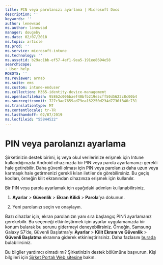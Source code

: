 ```yaml
---
title: PIN veya parolanızı ayarlama | Microsoft Docs
description: ''
keywords: ''
author: lenewsad
ms.author: lanewsad
manager: dougeby
ms.date: 02/07/2018
ms.topic: article
ms.prod: ''
ms.service: microsoft-intune
ms.technology: ''
ms.assetid: b29ac1bb-ef57-4ef1-9ea5-191ee8694e58
searchScope:
- User help
ROBOTS: ''
ms.reviewer: arnab
ms.suite: ems
ms.custom: intune-enduser
ms.collection: M365-identity-device-management
ms.openlocfilehash: 95862c006baef40bfb219e5cff50d5622c8c00b4
ms.sourcegitcommit: 727c3ae7659ad79ea162250d234d7730f840c731
ms.translationtype: MT
ms.contentlocale: tr-TR
ms.lasthandoff: 02/07/2019
ms.locfileid: "55844522"
---
```

# <a name="set-your-pin-or-password"></a>PIN veya parolanızı ayarlama

Şirketinizin destek birimi, iş veya okul verilerinize erişmek için Intune kullandığınızda Android cihazınızda bir PIN veya parola ayarlamanızı gerekli hale getirebilir. Daha güvenli olması için PIN veya parolanızı daha uzun veya karmaşık hale getirmenizi gerekli kılan iletiler de görebilirsiniz. Bu geçiş kodları, örneğin kilit ekranından cihazınıza erişmek için kullanılır.

Bir PIN veya parola ayarlamak için aşağıdaki adımları kullanabilirsiniz.

1.  **Ayarlar** > **Güvenlik** > **Ekran Kilidi** > **Parola**’ya dokunun.

2.  Yeni parolanızı seçin ve onaylayın.

Bazı cihazlar için, ekran parolanızın yanı sıra başlangıç PIN'i ayarlamanız gerekebilir. Bu seçeneği etkinleştirmek için ayarlar uygulamanızda bir konum bularak bu sorunu gidermeyi deneyebilirsiniz. Örneğin, Samsung Galaxy S7’de, Güvenli Başlatma’yı **Ayarlar** > **Kilit Ekranı ve Güvenlik** > **Güvenli Başlatma** ekranına giderek etkinleştirirsiniz. Daha fazlasını [burada](/intune-user-help/your-device-appears-encrypted-but-cp-says-otherwise-android) bulabilirsiniz. 

Bu bilgiler yardımcı olmadı mı? Şirketinizin destek bölümüne başvurun. Kişi bilgileri için [Şirket Portalı Web sitesine](https://go.microsoft.com/fwlink/?linkid=2010980) bakın.
